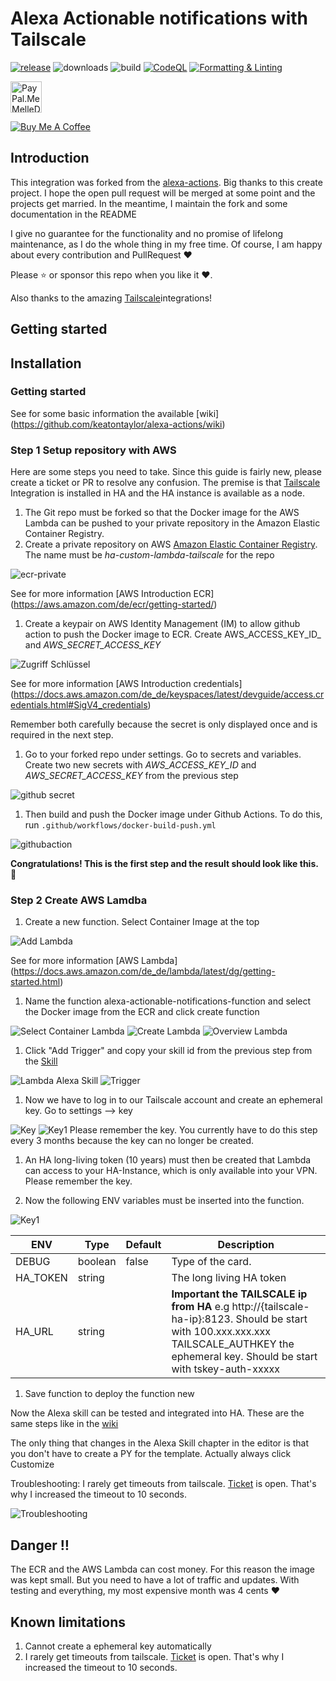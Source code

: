 # Alexa Actionable notifications with Tailscale

[![release][release-badge]][release-url]
![downloads][downloads-badge]
![build][build-badge]
[![CodeQL](https://github.com/MelleD/alexa-actions/actions/workflows/codeql.yml/badge.svg)](https://github.com/MelleD/alexa-actions/actions/workflows/codeql.yml) 
[![Formatting & Linting](https://github.com/MelleD/alexa-actions/actions/workflows/formating_linting.yml/badge.svg)](https://github.com/MelleD/alexa-actions/actions/workflows/formating_linting.yml)

<a href="https://www.paypal.me/MelleDennis" target="_blank"><img src="https://github.com/MelleD/alexa-actions/blob/main/docs/images/pplogo.png" alt="PayPal.Me MelleDennis" style="height: 50px !important;width: 50px !important;" ></a>

<a href="https://www.buymeacoffee.com/melled" target="_blank"><img src="https://www.buymeacoffee.com/assets/img/custom_images/white_img.png" alt="Buy Me A Coffee" style="height: auto !important;width: auto !important;" ></a>


## Introduction

This integration was forked from the [alexa-actions](https://github.com/keatontaylor/alexa-actions). Big thanks to this create project. 
I hope the open pull request will be merged at some point and the projects get married. In the meantime, I maintain the fork and some documentation in the README

I give no guarantee for the functionality and no promise of lifelong maintenance, as I do the whole thing in my free time. Of course, I am happy about every contribution and PullRequest :heart:

Please ⭐️ or sponsor this repo when you like it :heart:.

Also thanks to the amazing [Tailscale](https://www.home-assistant.io/integrations/tailscale/)integrations!

## Getting started


## Installation

### Getting started

See for some basic information the available [wiki] (https://github.com/keatontaylor/alexa-actions/wiki)

### Step 1 Setup repository with AWS

Here are some steps you need to take. Since this guide is fairly new, please create a ticket or PR to resolve any confusion.
The premise is that  [Tailscale](https://www.home-assistant.io/integrations/tailscale/) Integration is installed in HA and the HA instance is available as a node.

1. The Git repo must be forked so that the Docker image for the AWS Lambda can be pushed to your private repository in the Amazon Elastic Container Registry.
1. Create a private repository on AWS [Amazon Elastic Container Registry](https://aws.amazon.com/de/ecr/). The name must be _ha-custom-lambda-tailscale_ for the repo
<img alt="ecr-private" src="https://github.com/MelleD/alexa-actions/blob/main/docs/images/ecr_private.png">

See for more information [AWS Introduction ECR] (https://aws.amazon.com/de/ecr/getting-started/)

1. Create a keypair on AWS Identity Management (IM) to allow github action to push the Docker image to ECR.
Create AWS_ACCESS_KEY_ID_ and _AWS_SECRET_ACCESS_KEY_
<img alt="Zugriff Schlüssel" src="https://github.com/MelleD/alexa-actions/blob/main/docs/images/zugriff_key.png">

See for more information [AWS Introduction credentials] (https://docs.aws.amazon.com/de_de/keyspaces/latest/devguide/access.credentials.html#SigV4_credentials)

Remember both carefully because the secret is only displayed once and is required in the next step.

1. Go to your forked repo under settings. Go to secrets and variables. Create two new secrets with _AWS_ACCESS_KEY_ID_ and _AWS_SECRET_ACCESS_KEY_ from the previous step
<img alt="github secret" src="https://github.com/MelleD/alexa-actions/blob/main/docs/images/github_secret.png">

1. Then build and push the Docker image under Github Actions. To do this, run ```.github/workflows/docker-build-push.yml```
<img alt="githubaction" src="https://github.com/MelleD/alexa-actions/blob/main/docs/images/githubaction.png">


**Congratulations! This is the first step and the result should look like this.** :confetti_ball:

### Step 2 Create AWS Lamdba

1. Create a new function. Select Container Image at the top
<img alt="Add Lambda" src="https://github.com/MelleD/alexa-actions/blob/main/docs/images/add_lambda.png">

See for more information [AWS Lambda] (https://docs.aws.amazon.com/de_de/lambda/latest/dg/getting-started.html)

1. Name the function alexa-actionable-notifications-function and select the Docker image from the ECR and click create function
<img alt="Select Container Lambda" src="https://github.com/MelleD/alexa-actions/blob/main/docs/images/select_container_lambda.png"> 

<img alt="Create Lambda" src="https://github.com/MelleD/alexa-actions/blob/main/docs/images/create_lambda.png"> 
<img alt="Overview Lambda" src="https://github.com/MelleD/alexa-actions/blob/main/docs/images/overview_lambda.png"> 


1. Click "Add Trigger" and copy your skill id from the previous step from the [Skill](https://developer.amazon.com/alexa/console/ask)

<img alt="Lambda Alexa Skill" src="https://github.com/MelleD/alexa-actions/blob/main/docs/images/lambda_alexa_skill.png"> 
<img alt="Trigger" src="https://github.com/MelleD/alexa-actions/blob/main/docs/images/trigger.png"> 


1. Now we have to log in to our Tailscale account and create an ephemeral key. Go to settings --> key
<img alt="Key" src="https://github.com/MelleD/alexa-actions/blob/main/docs/images/key.png"> 

<img alt="Key1" src="https://github.com/MelleD/alexa-actions/blob/main/docs/images/key1.png"> 
Please remember the key. You currently have to do this step every 3 months because the key can no longer be created.

1. An HA long-living token (10 years) must then be created that Lambda can access to your HA-Instance, which is only available into your VPN. Please remember the key.

1. Now the following ENV variables must be inserted into the function.
<img alt="Key1" src="https://github.com/MelleD/alexa-actions/blob/main/docs/images/ha_env.png"> 


| ENV                       | Type     | Default       | Description                                           |
| ------------------------- | -------- | ------------- | ----------------------------------------------------- |
| DEBUG                     | boolean  | false         | Type of the card.                                     |
| HA_TOKEN                  | string   |               | The long living HA token                              |
| HA_URL                    | string   |               |**Important the TAILSCALE ip from HA** e.g http://{tailscale-ha-ip}:8123. Should be start with 100.xxx.xxx.xxx TAILSCALE_AUTHKEY the ephemeral key. Should be start with tskey-auth-xxxxx          |


1. Save function to deploy the function new

Now the Alexa skill can be tested and integrated into HA. These are the same steps like in the [wiki](https://github.com/keatontaylor/alexa-actions/wiki/Alexa-Talking-to-Home-Assistant-(The-Skill))

The only thing that changes in the Alexa Skill chapter in the editor is that you don't have to create a PY for the template. 
Actually always click Customize

Troubleshooting:
I rarely get timeouts from tailscale. [Ticket](https://github.com/tailscale/tailscale/issues/11886) is open. That's why I increased the timeout to 10 seconds.

<img alt="Troubleshooting" src="https://github.com/MelleD/alexa-actions/blob/main/docs/images/trouble.png"> 


## Danger :bangbang:

The ECR and the AWS Lambda can cost money. For this reason the image was kept small.
But you need to have a lot of traffic and updates. With testing and everything, my most expensive month was 4 cents :heart:

## Known limitations

1. Cannot create a ephemeral key automatically
1. I rarely get timeouts from tailscale. [Ticket](https://github.com/tailscale/tailscale/issues/11886) is open. That's why I increased the timeout to 10 seconds.

<!-- Badges -->

[release-badge]: https://img.shields.io/github/v/release/MelleD/alexa-actions?style=flat-square
[downloads-badge]: https://img.shields.io/github/downloads/MelleD/alexa-actions/total?style=flat-square
[build-badge]: https://img.shields.io/github/actions/workflow/status/MelleD/alexa-actions/build-linux.yml?branch=main&style=flat-square

<!-- References -->

[home-assistant]: https://www.home-assistant.io/
[hacs]: https://hacs.xyz
[release-url]: https://github.com/MelleD/alexa-actions/releases
